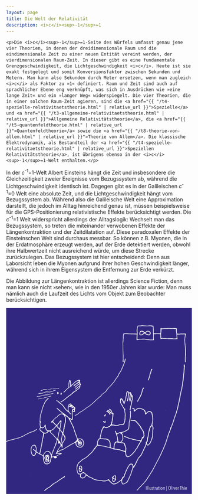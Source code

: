 ```yaml
---
layout: page
title: Die Welt der Relativität
description: <i>c</i><sup>-1</sup>=1
---
```


<section>

	<p>Die <i>c</i><sup>-1</sup>=1-Seite des Würfels umfasst genau jene vier Theorien, in denen der dreidimensionale Raum und die eindimensionale Zeit zu einer neuen Entität vereint werden, der vierdimensionalen Raum-Zeit. In dieser gibt es eine fundamentale Grenzgeschwindigkeit, die Lichtgeschwindigkeit <i>c</i>. Heute ist sie exakt festgelegt und somit Konversionsfaktor zwischen Sekunden und Metern. Man kann also Sekunden durch Meter ersetzen, wenn man zugleich <i>c</i> als Faktor zu »1« definiert. Raum und Zeit sind auch auf sprachlicher Ebene eng verknüpft, was sich in Ausdrücken wie »eine lange Zeit« und ein »langer Weg« widerspiegelt. Die vier Theorien, die in einer solchen Raum-Zeit agieren, sind die <a href="{{ "/t4-spezielle-relativitaetstheorie.html" | relative_url }}">Spezielle</a> und <a href="{{ "/t3-allgemeine-relativitaetstheorie.html" | relative_url }}">Allgemeine Relativitätstheorie</a>, die <a href="{{ "/t5-quantenfeldtheorie.html" | relative_url }}">Quantenfeldtheorie</a> sowie die <a href="{{ "/t8-theorie-von-allem.html" | relative_url }}">Theorie von Allem</a>. Die klassische Elektrodynamik, als Bestandteil der <a href="{{ "/t4-spezielle-relativitaetstheorie.html" | relative_url }}">Speziellen Relativitätstheorie</a>, ist übrigens ebenso in der <i>c</i><sup>-1</sup>=1-Welt enthalten.</p>
	
<p>In der <i>c</i><sup>-1</sup>=1-Welt Albert Einsteins hängt die Zeit und insbesondere die Gleichzeitigkeit zweier Ereignisse vom Bezugssystem ab, während die Lichtgeschwindigkeit identisch ist. Dagegen gibt es in der Galileischen <i>c</i><sup>-1</sup>=0 Welt eine absolute Zeit, und die Lichtgeschwindigkeit hängt vom Bezugssystem ab. Während also die Galileische Welt eine Approximation darstellt, die jedoch im Alltag hinreichend genau ist, müssen beispielsweise für die GPS-Positionierung relativistische Effekte berücksichtigt werden. Die <i>c</i><sup>-1</sup>=1 Welt widerspricht allerdings der Alltagslogik: Wechselt man das Bezugssystem, so treten die miteinander verwobenen Effekte der Längenkontraktion und der Zeitdilatation auf. Diese paradoxalen Effekte der Einsteinschen Welt sind durchaus messbar. So können z.B. Myonen, die in der Erdatmosphäre erzeugt werden, auf der Erde detektiert werden, obwohl ihre Halbwertzeit nicht ausreichend würde, um diese Strecke zurückzulegen. Das Bezugssystem ist hier entscheidend: Denn aus Laborsicht leben die Myonen aufgrund ihrer hohen Geschwindigkeit länger, während sich in ihrem Eigensystem die Entfernung zur Erde verkürzt.</p>

<p>Die Abbildung zur Längenkontraktion ist allerdings Science Fiction, denn man kann sie nicht ›sehen‹, wie in den 1950er Jahren klar wurde: Man muss nämlich auch die Laufzeit des Lichts vom Objekt zum Beobachter berücksichtigen. </p>

  <p><span class="image left"><img src="assets/images/pic03.png" alt="" /></span></p>

</section>
